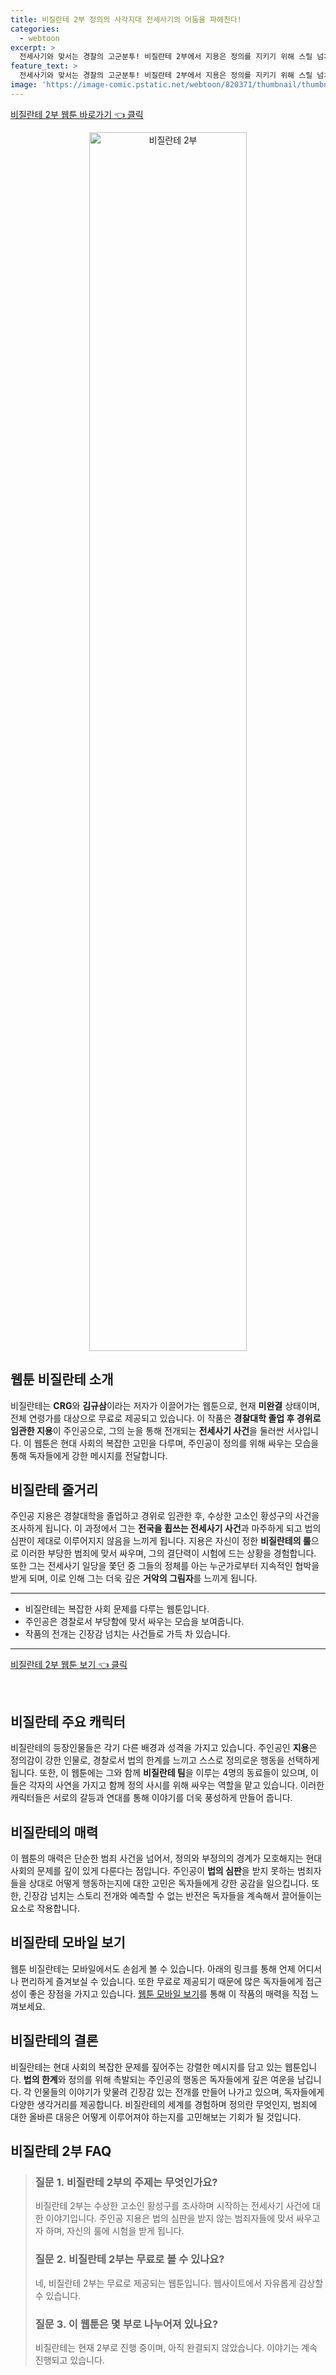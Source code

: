 ```yaml
---
title: 비질란테 2부 정의의 사각지대 전세사기의 어둠을 파헤친다!
categories:
  - webtoon
excerpt: >
  전세사기와 맞서는 경찰의 고군분투! 비질란테 2부에서 지용은 정의를 지키기 위해 스릴 넘치는 모험에 나선다. 비밀의 위협이 드리운 가운데 그는 어떤 선택을 할까? 지금 바로 확인해보세요!
feature_text: >
  전세사기와 맞서는 경찰의 고군분투! 비질란테 2부에서 지용은 정의를 지키기 위해 스릴 넘치는 모험에 나선다. 비밀의 위협이 드리운 가운데 그는 어떤 선택을 할까? 지금 바로 확인해보세요!
image: 'https://image-comic.pstatic.net/webtoon/820371/thumbnail/thumbnail_IMAG21_35ae72ff-bf1a-4a4b-8421-fb56ca3c58b7.jpg'
---
```


<p><a class="modoo-button" href="https://comic.naver.com/webtoon/list?titleId=820371" rel="nofollow noopener">비질란테 2부 웹툰 바로가기 👈 클릭</a></p>
<figure class="image" style="width: 50%; height: 50%; text-align: center; margin: auto;"><img alt="비질란테 2부" src="https://image-comic.pstatic.net/webtoon/820371/thumbnail/thumbnail_IMAG21_35ae72ff-bf1a-4a4b-8421-fb56ca3c58b7.jpg" style="width: 100%; height: 100%; object-fit: cover;"/></figure>
<h2 id="웹툰_비질란테_소개">웹툰 비질란테 소개</h2>
<p>비질란테는 <b>CRG</b>와 <b>김규삼</b>이라는 저자가 이끌어가는 웹툰으로, 현재 <b>미완결</b> 상태이며, 전체 연령가를 대상으로 무료로 제공되고 있습니다. 이 작품은 <b>경찰대학 졸업 후 경위로 임관한 지용</b>이 주인공으로, 그의 눈을 통해 전개되는 <b>전세사기 사건</b>을 둘러싼 서사입니다. 이 웹툰은 현대 사회의 복잡한 고민을 다루며, 주인공이 정의를 위해 싸우는 모습을 통해 독자들에게 강한 메시지를 전달합니다.</p>
<h2 id="비질란테_줄거리">비질란테 줄거리</h2>
<p>주인공 지용은 경찰대학을 졸업하고 경위로 임관한 후, 수상한 고소인 황성구의 사건을 조사하게 됩니다. 이 과정에서 그는 <b>전국을 휩쓰는 전세사기 사건</b>과 마주하게 되고 법의 심판이 제대로 이루어지지 않음을 느끼게 됩니다. 지용은 자신이 정한 <b>비질란테의 룰</b>으로 이러한 부당한 범죄에 맞서 싸우며, 그의 결단력이 시험에 드는 상황을 경험합니다. 또한 그는 전세사기 일당을 쫓던 중 그들의 정체를 아는 누군가로부터 지속적인 협박을 받게 되며, 이로 인해 그는 더욱 깊은 <b>거악의 그림자</b>를 느끼게 됩니다.</p>
<hr/>
<ul>
<li>비질란테는 복잡한 사회 문제를 다루는 웹툰입니다.</li>
<li>주인공은 경찰로서 부당함에 맞서 싸우는 모습을 보여줍니다.</li>
<li>작품의 전개는 긴장감 넘치는 사건들로 가득 차 있습니다.</li>
</ul>
<hr/>
<p><a class="modoo-button" href="https://m.comic.naver.com/webtoon/list?titleId=820371" rel="nofollow noopener">비질란테 2부 웹툰 보기 👈 클릭</a></p><br/>
<h2 id="비질란테_주요_캐릭터">비질란테 주요 캐릭터</h2>
<p>비질란테의 등장인물들은 각기 다른 배경과 성격을 가지고 있습니다. 주인공인 <b>지용</b>은 정의감이 강한 인물로, 경찰로서 법의 한계를 느끼고 스스로 정의로운 행동을 선택하게 됩니다. 또한, 이 웹툰에는 그와 함께 <b>비질란테 팀</b>을 이루는 4명의 동료들이 있으며, 이들은 각자의 사연을 가지고 함께 정의 사시를 위해 싸우는 역할을 맡고 있습니다. 이러한 캐릭터들은 서로의 갈등과 연대를 통해 이야기를 더욱 풍성하게 만들어 줍니다.</p>
<h2 id="비질란테_매력">비질란테의 매력</h2>
<p>이 웹툰의 매력은 단순한 범죄 사건을 넘어서, 정의와 부정의의 경계가 모호해지는 현대 사회의 문제를 깊이 있게 다룬다는 점입니다. 주인공이 <b>법의 심판</b>을 받지 못하는 범죄자들을 상대로 어떻게 행동하는지에 대한 고민은 독자들에게 강한 공감을 일으킵니다. 또한, 긴장감 넘치는 스토리 전개와 예측할 수 없는 반전은 독자들을 계속해서 끌어들이는 요소로 작용합니다.</p>
<h2 id="비질란테_모바일_보기">비질란테 모바일 보기</h2>
<p>웹툰 비질란테는 모바일에서도 손쉽게 볼 수 있습니다. 아래의 링크를 통해 언제 어디서나 편리하게 즐겨보실 수 있습니다. 또한 무료로 제공되기 때문에 많은 독자들에게 접근성이 좋은 장점을 가지고 있습니다. <a href="https://m.comic.naver.com/webtoon/list?titleId=820371">웹툰 모바일 보기</a>를 통해 이 작품의 매력을 직접 느껴보세요.</p>
<h2 id="비질란테_결론">비질란테의 결론</h2>
<p>비질란테는 현대 사회의 복잡한 문제를 짚어주는 강렬한 메시지를 담고 있는 웹툰입니다. <b>법의 한계</b>와 정의를 위해 촉발되는 주인공의 행동은 독자들에게 깊은 여운을 남깁니다. 각 인물들의 이야기가 맞물려 긴장감 있는 전개를 만들어 나가고 있으며, 독자들에게 다양한 생각거리를 제공합니다. 비질란테의 세계를 경험하며 정의란 무엇인지, 범죄에 대한 올바른 대응은 어떻게 이루어져야 하는지를 고민해보는 기회가 될 것입니다.</p>
<h2 id=비질란테 2부_FAQ>비질란테 2부 FAQ</h2>
<div itemscope="" itemtype="https://schema.org/FAQPage"> 
<blockquote> 
<div itemscope="" itemprop="mainEntity" itemtype="https://schema.org/Question"> 
<h3 id="질문_1" itemprop="name">질문 1. 비질란테 2부의 주제는 무엇인가요?</h3> 
<div itemscope="" itemprop="acceptedAnswer" itemtype="https://schema.org/Answer"> 
<span itemprop="text"> <p>비질란테 2부는 수상한 고소인 황성구를 조사하며 시작하는 전세사기 사건에 대한 이야기입니다. 주인공 지용은 법의 심판을 받지 않는 범죄자들에 맞서 싸우고자 하며, 자신의 룰에 시험을 받게 됩니다.</p> </span> </div> 
</div> 

<div itemscope="" itemprop="mainEntity" itemtype="https://schema.org/Question"> 
<h3 id="질문_2" itemprop="name">질문 2. 비질란테 2부는 무료로 볼 수 있나요?</h3> 
<div itemscope="" itemprop="acceptedAnswer" itemtype="https://schema.org/Answer"> 
<span itemprop="text"> <p>네, 비질란테 2부는 무료로 제공되는 웹툰입니다. 웹사이트에서 자유롭게 감상할 수 있습니다.</p> </span> </div> 
</div> 

<div itemscope="" itemprop="mainEntity" itemtype="https://schema.org/Question"> 
<h3 id="질문_3" itemprop="name">질문 3. 이 웹툰은 몇 부로 나누어져 있나요?</h3> 
<div itemscope="" itemprop="acceptedAnswer" itemtype="https://schema.org/Answer"> 
<span itemprop="text"> <p>비질란테는 현재 2부로 진행 중이며, 아직 완결되지 않았습니다. 이야기는 계속 진행되고 있습니다.</p> </span> </div> 
</div> 
</blockquote> 
</div>

